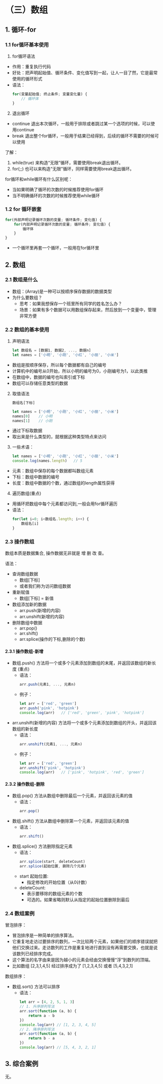 # （三）数组

## 1. 循环-for

### 1.1 for循环基本使用

1. for循环语法
- 作用：重复执行代码
- 好处：把声明起始值、循环条件、变化值写到一起，让人一目了然，它是最常使用的循环形式
- 语法：
    ```js
    for(变量起始值; 终止条件; 变量变化量) {
        // 循环体
    }
    ```

2. 退出循环
-  continue 退出本次循环，一般用于排除或者跳过某一个选项的时候，可以使用continue
- break 退出整个for循环，一般用于结果已经得到，后续的循环不需要的时候可以使用

了解：
1. while(true) 来构造“无限”循环，需要使用break退出循环。
2. for(;;) 也可以来构造“无限”循环，同样需要使用break退出循环。

for循环和while循环有什么区别呢：
- 当如果明确了循环的次数的时候推荐使用for循环
- 当不明确循环的次数的时候推荐使用while循环

### 1.2 for 循环嵌套

```js
for(外部声明记录循环次数的变量; 循环条件; 变化值) {
    for(内部声明记录循环次数的变量; 循环条件; 变化值) {
        循环体
    }
}
```
- 一个循环里再套一个循环，一般用在for循环里

## 2. 数组

### 2.1 数组是什么

- 数组：(Array)是一种可以按顺序保存数据的数据类型
- 为什么要数组？
    - 思考：如果我想保存一个班里所有同学的姓名怎么办？
    - 场景：如果有多个数据可以用数组保存起来，然后放到一个变量中，管理非常方便

### 2.2 数组的基本使用

1. 声明语法
    ```js
    let 数组名 = [数据1, 数据2, ..., 数据n]
    let names = ['小明', '小刚', '小红', '小丽', '小米']
    ```
- 数组是按顺序保存，所以每个数据都有自己的编号
- 计算机中的编号从0开始，所以小明的编号为0，小刚编号为1，以此类推
- 在数组中，数据的编号也叫索引或下标
- 数组可以存储任意类型的数据

2. 取值语法
    ```js
    数组名[下标]
    
    let names = ['小明', '小刚', '小红', '小丽', '小米']
    names[0]    // 小明
    names[1]    // 小刚
    ```
- 通过下标取数据
- 取出来是什么类型的，就根据这种类型特点来访问

3. 一些术语：
    ```js
    let names = ['小明', '小刚', '小红', '小丽', '小米']
    console.log(names.length)   // 5
    ```
- 元素：数组中保存的每个数据都叫数组元素
- 下标：数组中数据的编号
- 长度：数组中数据的个数，通过数组的length属性获得

4. 遍历数组(重点)
- 用循环把数组中每个元素都访问到,一般会用for循环遍历
- 语法：
    ```js
    for(let i=0; i<数组名.length; i++) {
        数组名[i]
    }
    ```

### 2.3 操作数组

数组本质是数据集合, 操作数据无非就是 增 删 改 查。

语法：
- 查询数组数据
    - 数组[下标]
    - 或者我们称为访问数组数据
- 重新赋值
    - 数组[下标] = 新值
- 数组添加新的数据
    - arr.push(新增的内容)
    - arr.unshift(新增的内容)
- 删除数组中数据
    - arr.pop()
    - arr.shift()
    - arr.splice(操作的下标,删除的个数)

#### 2.3.1 操作数组-新增

- 数组.push() 方法将一个或多个元素添加到数组的末尾，并返回该数组的新长度 (重点)
    - 语法：
        ```js
        arr.push(元素1, ..., 元素n)
        ```
    - 例子：
        ```js
        let arr = ['red', 'green']
        arr.push('pink', 'hotpink')
        console.log(arr)   // ['red', 'green', 'pink', 'hotpink']
        ```
- arr.unshift(新增的内容) 方法将一个或多个元素添加到数组的开头，并返回该数组的新长度
    - 语法：
        ```js
        arr.unshift(元素1, ..., 元素n)
        ```
    - 例子：
        ```js
        let arr = ['red', 'green']
        arr.unshift('pink', 'hotpink')
        console.log(arr)   // ['pink', 'hotpink', 'red', 'green']
        ```

#### 2.3.2 操作数组-删除

- 数组.pop() 方法从数组中删除最后一个元素，并返回该元素的值
    - 语法：
        ```js
        arr.pop()
        ```
- 数组.shift() 方法从数组中删除第一个元素，并返回该元素的值
    - 语法：
        ```js
        arr.shift()
        ```
- 数组.splice() 方法删除指定元素
    - 语法：
        ```js
        arr.splice(start, deleteCount)
        arr.splice(起始位置, 删除几个元素)
        ```
    - start 起始位置:
        - 指定修改的开始位置（从0计数）
    - deleteCount:
        - 表示要移除的数组元素的个数
        - 可选的。如果省略则默认从指定的起始位置删除到最后

### 2.4 数组案例

冒泡排序：
- 冒泡排序是一种简单的排序算法。
- 它重复地走访过要排序的数列，一次比较两个元素，如果他们的顺序错误就把他们交换过来。走访数列的工作是重复地进行直到没有再需要交换，也就是说该数列已经排序完成。
- 这个算法的名字由来是因为越小的元素会经由交换慢慢“浮”到数列的顶端。
- 比如数组 [2,3,1,4,5] 经过排序成为了 [1,2,3,4,5] 或者 [5,4,3,2,1]

数组排序：
- 数组.sort() 方法可以排序
    - 语法：
        ```js
        let arr = [4, 2, 5, 1, 3]
        // 1. 升序排列写法
        arr.sort(function (a, b) {
            return a - b
        })
        console.log(arr) // [1, 2, 3, 4, 5]
        // 2. 降序排列写法
        arr.sort(function (a, b) {
            return b - a
        })
        console.log(arr) // [5, 4, 3, 2, 1]
        ```

## 3. 综合案例

无。
